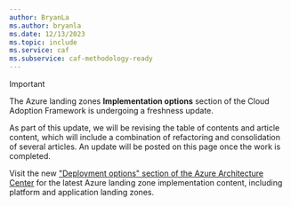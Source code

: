 ```yaml
---
author: BryanLa
ms.author: bryanla
ms.date: 12/13/2023
ms.topic: include
ms.service: caf
ms.subservice: caf-methodology-ready
---
```


> [!IMPORTANT]
> The Azure landing zones **Implementation options** section of the Cloud Adoption Framework is undergoing a freshness update. 
> 
> As part of this update, we will be revising the table of contents and article content, which will include a combination of refactoring and consolidation of several articles. An update will be posted on this page once the work is completed.
>  
> Visit the new ["Deployment options" section of the Azure Architecture Center](/azure/architecture/landing-zones/landing-zone-deploy) for the latest Azure landing zone implementation content, including platform and application landing zones.
